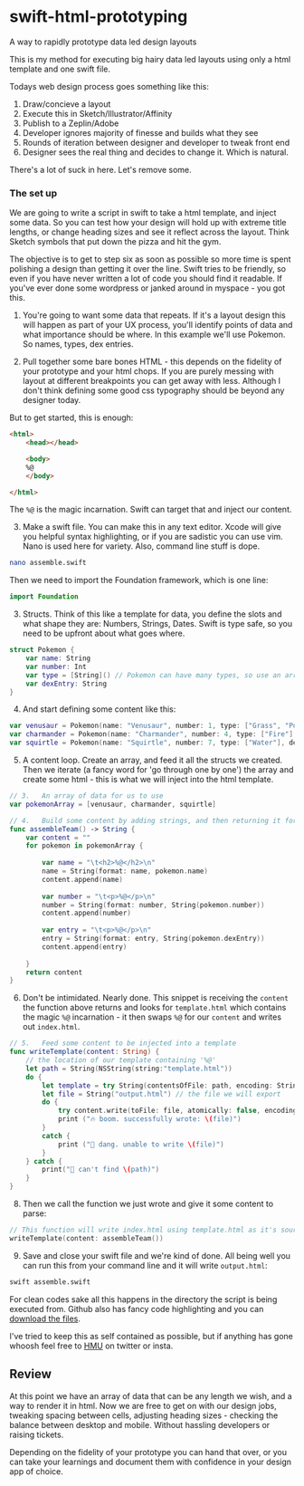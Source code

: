 # swift-html-prototyping
A way to rapidly prototype data led design layouts

This is my method for executing big hairy data led layouts using only a html template and one swift file.

Todays web design process goes something like this:

1. Draw/concieve a layout
2. Execute this in Sketch/Illustrator/Affinity
3. Publish to a Zeplin/Adobe
4. Developer ignores majority of finesse and builds what they see
5. Rounds of iteration between designer and developer to tweak front end
6. Designer sees the real thing and decides to change it. Which is natural.

There's a lot of suck in here. Let's remove some.

### The set up

We are going to write a script in swift to take a html template, and inject some data. So you can test how your design will hold up with extreme title lengths, or change heading sizes and see it reflect across the layout. Think Sketch symbols that put down the pizza and hit the gym.

The objective is to get to step six as soon as possible so more time is spent polishing a design than getting it over the line. Swift tries to be friendly, so even if you have never written a lot of code you should find it readable. If you've ever done some wordpress or janked around in myspace - you got this.

1. You're going to want some data that repeats. If it's a layout design this will happen as part of your UX process, you'll identify points of data and what importance should be where. In this example we'll use Pokemon. So names, types, dex entries.


2. Pull together some bare bones HTML - this depends on the fidelity of your prototype and your html chops. If you are purely messing with layout at different breakpoints you can get away with less. Although I don't think defining some good css typography should be beyond any designer today.

But to get started, this is enough:

```html
<html>
    <head></head>

    <body>
	%@
    </body>

</html>
```

The `%@` is the magic incarnation. Swift can target that and inject our content.


3. Make a swift file. You can make this in any text editor. Xcode will give you helpful syntax highlighting, or if you are sadistic you can use vim. Nano is used here for variety. Also, command line stuff is dope.

```bash
nano assemble.swift
```

Then we need to import the Foundation framework, which is one line:
```swift
import Foundation
```


3. Structs. Think of this like a template for data, you define the slots and what shape they are: Numbers, Strings, Dates. Swift is type safe, so you need to be upfront about what goes where. 

```swift
struct Pokemon {
	var name: String
	var number: Int
	var type = [String]() // Pokemon can have many types, so use an array
	var dexEntry: String
}
```

4. And start defining some content like this:

```swift
var venusaur = Pokemon(name: "Venusaur", number: 1, type: ["Grass", "Poison"], dexEntry: "It can go for days without eating a single morsel. In the bulb on its back, it stores energy.")
var charmander = Pokemon(name: "Charmander", number: 4, type: ["Fire"], dexEntry: "The flame at the tip of its tail makes a sound as it burns. You can only hear it in quiet places.")
var squirtle = Pokemon(name: "Squirtle", number: 7, type: ["Water"], dexEntry: "Shoots water at prey while in the water. Withdraws into its shell when in danger.")

```


5. A content loop. Create an array, and feed it all the structs we created. Then we iterate (a fancy word for 'go through one by one') the array and create some html - this is what we will inject into the html template.

```swift
// 3.   An array of data for us to use
var pokemonArray = [venusaur, charmander, squirtle]

// 4.   Build some content by adding strings, and then returning it for use elsewhere
func assembleTeam() -> String {
    var content = ""
    for pokemon in pokemonArray {
        
        var name = "\t<h2>%@</h2>\n"
        name = String(format: name, pokemon.name)
        content.append(name)
        
        var number = "\t<p>%@</p>\n"
        number = String(format: number, String(pokemon.number))
        content.append(number)
        
        var entry = "\t<p>%@</p>\n"
        entry = String(format: entry, String(pokemon.dexEntry))
        content.append(entry)
        
    }
    return content
}
```


6. Don't be intimidated. Nearly done. This snippet is receiving the `content` the function above returns and looks for `template.html` which contains the magic `%@` incarnation - it then swaps `%@` for our `content` and writes out `index.html`.

```swift
// 5.   Feed some content to be injected into a template
func writeTemplate(content: String) {
    // the location of our template containing '%@'
    let path = String(NSString(string:"template.html"))
    do {
        let template = try String(contentsOfFile: path, encoding: String.Encoding.utf8)
        let file = String("output.html") // the file we will export
        do {
            try content.write(toFile: file, atomically: false, encoding: String.Encoding.utf8)
            print ("🔥 boom. successfully wrote: \(file)")
        }
        catch {
            print ("🤨 dang. unable to write \(file)")
        }
    } catch {
        print("🤨 can't find \(path)")
    }
}
```

8. Then we call the function we just wrote and give it some content to parse:

```swift
// This function will write index.html using template.html as it's source, and calling assembleTeam() to return a string of content
writeTemplate(content: assembleTeam())
```

9. Save and close your swift file and we're kind of done. All being well you can run this from your command line and it will write `output.html`:

```bash
swift assemble.swift
```


For clean codes sake all this happens in the directory the script is being executed from. Github also has fancy code highlighting and you can [download the files](http://github.com).

I've tried to keep this as self contained as possible, but if anything has gone whoosh feel free to [HMU](http://twitter.com) on twitter or insta.


## Review

At this point we have an array of data that can be any length we wish, and a way to render it in html. Now we are free to get on with our design jobs, tweaking spacing between cells, adjusting heading sizes - checking the balance between desktop and mobile. Without hassling developers or raising tickets. 

Depending on the fidelity of your prototype you can hand that over, or you can take your learnings and document them with confidence in your design app of choice.
